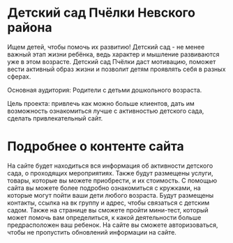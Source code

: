 # Детский сад Пчёлки Невского района
Ищем детей, чтобы помочь их развитию! Детский сад - не менее важный этап жизни ребёнка, ведь характер и мышление развиваются уже в этом возрасте. Детский сад Пчёлки даст мотивацию, поможет вести активный образ жизни и позволит детям проявлять себя в разных сферах.

Основная аудитория: Родители с детьми дошкольного возраста.

Цель проекта: привлечь как можно больше клиентов, дать им возможность ознакомиться лучше с активностью детского сада, сделать привлекательный сайт.

# Подробнее о контенте сайта
На сайте будет находиться вся информация об активности детского сада, о проходящих мероприятиях. Также будут размещены услуги, товары, которые вы можете приобрести, и их стоимость. С помощью сайта вы можете более подробно ознакомиться с кружками, на которые могут пойти ваши дети любого возраста. Будут размещены контакты, ссылка на вк группу и адрес, чтобы связаться с детским садом. 
Также на странице вы сможете пройти мини-тест, который может помочь вам определиться, к какой деятельности больше предрасположен ваш ребенок.
На сайте вы сможете авторизоваться, чтобы не пропустить обновлений информации на сайте.

